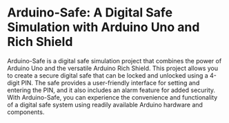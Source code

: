 # Arduino-Safe: A Digital Safe Simulation with Arduino Uno and Rich Shield

Arduino-Safe is a digital safe simulation project that combines the power of Arduino Uno and the versatile Arduino Rich Shield. This project allows you to create a secure digital safe that can be locked and unlocked using a 4-digit PIN. The safe provides a user-friendly interface for setting and entering the PIN, and it also includes an alarm feature for added security. With Arduino-Safe, you can experience the convenience and functionality of a digital safe system using readily available Arduino hardware and components.
